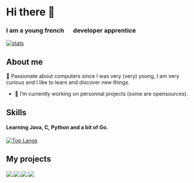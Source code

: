 # Hi there 👋
### I am a young french <img src="https://media0.giphy.com/media/x8r9ko36SAFSoMnFN1/giphy.gif?cid=790b7611659a542c656387ad297081e84810a66d8a897c0a&rid=giphy.gif&ct=g" width="17" height="12"> developer apprentice<br />

[![stats](https://github-readme-stats.vercel.app/api?username=0xTo&show_icons=true&count_private=true&include_all_commits=true&theme=onedark&hide=prs,contribs)](https://github.com/0xTo/)<br />

## About me
🌠 Passionate about computers since I was very (very) young, I am very curious and I like to learn and discover new things. <br />

- 🔭 I’m currently working on personnal projects (some are opensources).  

## Skills
#### Learning Java, C, Python and a bit of Go.

[![Top Langs](https://github-readme-stats.vercel.app/api/top-langs/?username=0xTo&layout=compact)](https://github.com/0xTo/)

## My projects

<a href="https://github.com/0xTo/SuperCalc">
  <img align="center" src="https://github-readme-stats.vercel.app/api/pin/?username=0xTo&repo=SuperCalc&show_owner=true)" />
</a>
<a href="https://github.com/0xTo/Piscine42">
  <img align="center" src="https://github-readme-stats.vercel.app/api/pin/?username=0xTo&repo=Piscine42&show_owner=true)"  />
</a>
<a href="https://github.com/0xTo/All-42-subject">
  <img align="center" src="https://github-readme-stats.vercel.app/api/pin/?username=0xTo&repo=All-42-subject&show_owner=true)">
</a>
<a href="https://github.com/0xTo/BingoMC">
  <img align="center" src="https://github-readme-stats.vercel.app/api/pin/?username=0xTo&repo=BingoMC&show_owner=true)">
</a>
